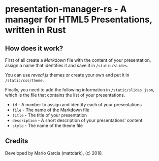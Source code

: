 # presentation-manager-rs - A manager for HTML5 Presentations, written in Rust

## How does it work?

First of all create a _Markdown_ file with the content of your presentation,
assign a name that identifies it and save it in `/static/slides`.

You can use *reveal.js* themes or create your own and put it in `/static/css/theme`.

Finally, you need to add the following information in `/static/slides.json`, which
is the file that contains the list of your presentations.

- `id` - A number to assign and identify each of your presentations
- `file` - The name of the Markdown file
- `title` - The title of your presentation
- `description` - A short description of your presentations' content
- `style` - The name of the theme file

## Credits

Developed by Mario Garcia (mattdark), (c) 2018.
